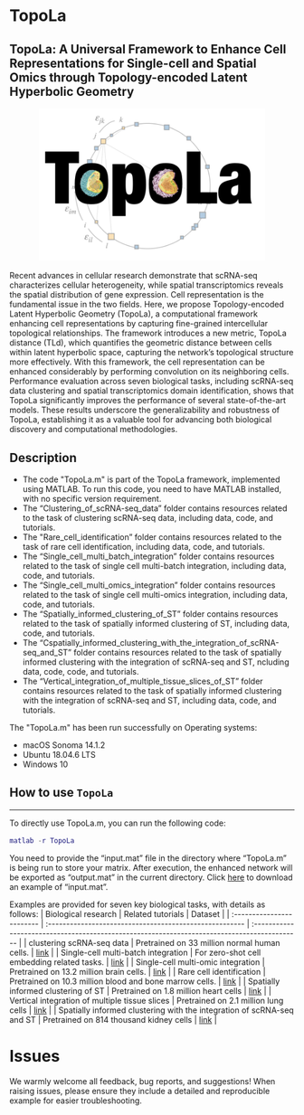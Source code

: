 # TopoLa
## TopoLa: A Universal Framework to Enhance Cell Representations for Single-cell and Spatial Omics through Topology-encoded Latent Hyperbolic Geometry

<p align="center">
<img src="https://github.com/kaizheng-academic/TopoLa/blob/main/src/TopoLa.png" width="400" />
</p>
Recent advances in cellular research demonstrate that scRNA-seq characterizes cellular heterogeneity, while spatial transcriptomics reveals the spatial distribution of gene expression. Cell representation is the fundamental issue in the two fields. Here, we propose Topology-encoded Latent Hyperbolic Geometry (TopoLa), a computational framework enhancing cell representations by capturing fine-grained intercellular topological relationships. The framework introduces a new metric, TopoLa distance (TLd), which quantifies the geometric distance between cells within latent hyperbolic space, capturing the network’s topological structure more effectively. With this framework, the cell representation can be enhanced considerably by performing convolution on its neighboring cells. Performance evaluation across seven biological tasks, including scRNA-seq data clustering and spatial transcriptomics domain identification, shows that TopoLa significantly improves the performance of several state-of-the-art models. These results underscore the generalizability and robustness of TopoLa, establishing it as a valuable tool for advancing both biological discovery and computational methodologies.




## Description 
* The code "TopoLa.m" is part of the TopoLa framework, implemented using MATLAB. To run this code, you need to have MATLAB installed, with no specific version requirement.
* The “Clustering_of_scRNA-seq_data” folder contains resources related to the task of clustering scRNA-seq data, including data, code, and tutorials.
* The "Rare_cell_identification” folder contains resources related to the task of rare cell identification, including data, code, and tutorials.
* The “Single_cell_multi_batch_integration” folder contains resources related to the task of single cell multi-batch integration, including data, code, and tutorials.
* The “Single_cell_multi_omics_integration” folder contains resources related to the task of single cell multi-omics integration, including data, code, and tutorials.
* The “Spatially_informed_clustering_of_ST” folder contains resources related to the task of spatially informed clustering of ST, including data, code, and tutorials.
* The “Cspatially_informed_clustering_with_the_integration_of_scRNA-seq_and_ST” folder contains resources related to the task of spatially informed clustering with the integration of scRNA-seq and ST, ncluding data, code, code, and tutorials.
* The “Vertical_integration_of_multiple_tissue_slices_of_ST” folder contains resources related to the task of spatially informed clustering with the integration of scRNA-seq and ST, including data, code, and tutorials.


The "TopoLa.m" has been run successfully on Operating systems: 
* macOS Sonoma 14.1.2
* Ubuntu 18.04.6 LTS
* Windows 10

## How to use `TopoLa`
-------------------
To directly use TopoLa.m, you can run the following code:
```matlab
matlab -r TopoLa
```
You need to provide the “input.mat” file in the directory where “TopoLa.m” is being run to store your matrix. After execution, the enhanced network will be exported as “output.mat” in the current directory. Click [here](https://drive.google.com/file/d/1Cl9BmLQS7zJ8SlkF1OxHuargU5fbUNFi/view?usp=share_link) to download an example of “input.mat”.


Examples are provided for seven key biological tasks, with details as follows:
| Biological research       | Related tutorials                                        | Dataset                                                                                     |
| :------------------------ | :------------------------------------------------------ | :------------------------------------------------------------------------------------------- |
| clustering scRNA-seq data | Pretrained on 33 million normal human cells.            | [link](https://drive.google.com/drive/folders/1oWh_-ZRdhtoGQ2Fw24HP41FgLoomVo-y?usp=sharing) |
| Single-cell multi-batch integration      | For zero-shot cell embedding related tasks.             | [link](https://drive.google.com/drive/folders/1_GROJTzXiAV8HB4imruOTk6PEGuNOcgB?usp=sharing) |
| Single-cell multi-omic integration    | Pretrained on 13.2 million brain cells.                 | [link](https://drive.google.com/drive/folders/1vf1ijfQSk7rGdDGpBntR5bi5g6gNt-Gx?usp=sharing) |
| Rare cell identification      | Pretrained on 10.3 million blood and bone marrow cells. | [link](https://drive.google.com/drive/folders/1kkug5C7NjvXIwQGGaGoqXTk_Lb_pDrBU?usp=sharing) |
| Spatially informed clustering of ST    | Pretrained on 1.8 million heart cells                   | [link](https://drive.google.com/drive/folders/1GcgXrd7apn6y4Ze_iSCncskX3UsWPY2r?usp=sharing) |
| Vertical integration of multiple tissue slices  | Pretrained on 2.1 million lung cells                    | [link](https://drive.google.com/drive/folders/16A1DJ30PT6bodt4bWLa4hpS7gbWZQFBG?usp=sharing) |
| Spatially informed clustering with the integration of 
scRNA-seq and ST | Pretrained on 814 thousand kidney cells                 | [link](https://drive.google.com/drive/folders/1S-1AR65DF120kNFpEbWCvRHPhpkGK3kK?usp=sharing) |



# Issues
We warmly welcome all feedback, bug reports, and suggestions! When raising issues, please ensure they include a detailed and reproducible example for easier troubleshooting.






